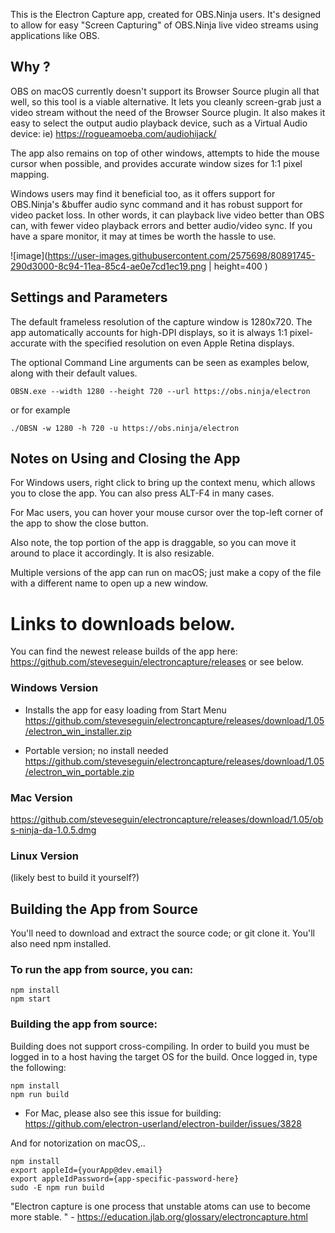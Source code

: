 This is the Electron Capture app, created for OBS.Ninja users. It's designed to allow for easy "Screen Capturing" of OBS.Ninja live video streams using applications like OBS.

## Why ?
OBS on macOS currently doesn't support its Browser Source plugin all that well, so this tool is a viable alternative. It lets you cleanly screen-grab just a video stream without the need of the Browser Source plugin. It also makes it easy to select the output audio playback device, such as a Virtual Audio device: ie) https://rogueamoeba.com/audiohijack/

The app also remains on top of other windows, attempts to hide the mouse cursor when possible, and provides accurate window sizes for 1:1 pixel mapping.

Windows users may find it beneficial too, as it offers support for OBS.Ninja's &buffer audio sync command and it has robust support for video packet loss. In other words, it can playback live video better than OBS can, with fewer video playback errors and better audio/video sync. If you have a spare monitor, it may at times be worth the hassle to use.

![image](https://user-images.githubusercontent.com/2575698/80891745-290d3000-8c94-11ea-85c4-ae0e7cd1ec19.png | height=400 )

## Settings and Parameters

The default frameless resolution of the capture window is 1280x720. The app automatically accounts for high-DPI displays, so it is always 1:1 pixel-accurate with the specified resolution on even Apple Retina displays.

The optional Command Line arguments can be seen as examples below, along with their default values.

```
OBSN.exe --width 1280 --height 720 --url https://obs.ninja/electron
```
or for example
```
./OBSN -w 1280 -h 720 -u https://obs.ninja/electron
```

## Notes on Using and Closing the App

For Windows users, right click to bring up the context menu, which allows you to close the app. You can also press ALT-F4 in many cases.

For Mac users, you can hover your mouse cursor over the top-left corner of the app to show the close button.

Also note, the top portion of the app is draggable, so you can move it around to place it accordingly. It is also resizable.

Multiple versions of the app can run on macOS; just make a copy of the file with a different name to open up a new window.

# Links to downloads below.

You can find the newest release builds of the app here: https://github.com/steveseguin/electroncapture/releases  or see below.

### Windows Version
- Installs the app for easy loading from Start Menu
https://github.com/steveseguin/electroncapture/releases/download/1.05/electron_win_installer.zip

- Portable version; no install needed
https://github.com/steveseguin/electroncapture/releases/download/1.05/electron_win_portable.zip 

### Mac Version
https://github.com/steveseguin/electroncapture/releases/download/1.05/obs-ninja-da-1.0.5.dmg 

### Linux Version
(likely best to build it yourself?)


## Building the App from Source

You'll need to download and extract the source code; or git clone it.
You'll also need npm installed.

### To run the app from source, you can:
```
npm install
npm start
```

### Building the app from source:
Building does not support cross-compiling. In order to build you must be logged in to a host having the target OS for the build. Once logged in, type the following:

```
npm install
npm run build
```

* For Mac, please also see this issue for building: https://github.com/electron-userland/electron-builder/issues/3828

And for notorization on macOS,..
```
npm install
export appleId={yourApp@dev.email}
export appleIdPassword={app-specific-password-here}
sudo -E npm run build

```


"Electron capture is one process that unstable atoms can use to become more stable. " - https://education.jlab.org/glossary/electroncapture.html




